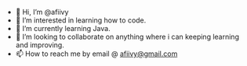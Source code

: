 - 👋 Hi, I’m @afiivy
- 👀 I’m interested in learning how to code.
- 🌱 I’m currently learning Java.
- 💞️ I’m looking to collaborate on anything where i can keeping learning and improving.
- 📫 How to reach me by email @ afiivy@gmail.com

<!---
afiivy/afiivy is a ✨ special ✨ repository because its `README.md` (this file) appears on your GitHub profile.
You can click the Preview link to take a look at your changes.
--->
